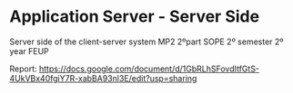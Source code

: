 # Application Server - Server Side
Server side of the client-server system 
MP2 2ºpart SOPE 2º semester 2º year FEUP

Report: https://docs.google.com/document/d/1GbRLhSFovdItfGtS-4UkVBx40fgiY7R-xabBA93nl3E/edit?usp=sharing

